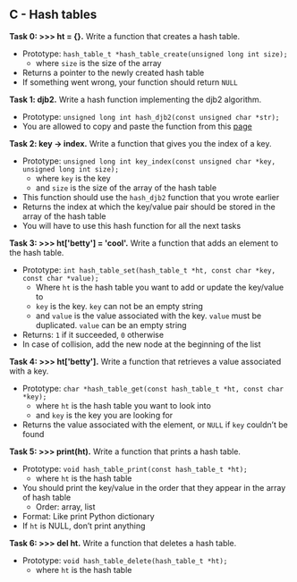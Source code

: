 ## C - Hash tables

**Task 0: >>> ht = {}.**
Write a function that creates a hash table.
- Prototype: `hash_table_t *hash_table_create(unsigned long int size);`
	- where `size` is the size of the array
- Returns a pointer to the newly created hash table
- If something went wrong, your function should return `NULL`

**Task 1: djb2.**
Write a hash function implementing the djb2 algorithm.
- Prototype: `unsigned long int hash_djb2(const unsigned char *str);`
- You are allowed to copy and paste the function from this [page](https://gist.github.com/papamuziko/7bb52dfbb859fdffc4bd0f95b76f71e8)

**Task 2: key -> index.**
Write a function that gives you the index of a key.
- Prototype: `unsigned long int key_index(const unsigned char *key, unsigned long int size);`
	- where `key` is the key
	- and `size` is the size of the array of the hash table
- This function should use the `hash_djb2` function that you wrote earlier
- Returns the index at which the key/value pair should be stored in the array of the hash table
- You will have to use this hash function for all the next tasks

**Task 3: >>> ht['betty'] = 'cool'.**
Write a function that adds an element to the hash table.
- Prototype: `int hash_table_set(hash_table_t *ht, const char *key, const char *value);`
	- Where `ht` is the hash table you want to add or update the key/value to
	- `key` is the key. `key` can not be an empty string
	- and `value` is the value associated with the key. `value` must be duplicated. `value` can be an empty string
- Returns: `1` if it succeeded, `0` otherwise
- In case of collision, add the new node at the beginning of the list

**Task 4: >>> ht['betty'].**
Write a function that retrieves a value associated with a key.
- Prototype: `char *hash_table_get(const hash_table_t *ht, const char *key);`
	- where `ht` is the hash table you want to look into
	- and `key` is the key you are looking for
- Returns the value associated with the element, or `NULL` if `key` couldn’t be found

**Task 5: >>> print(ht).**
Write a function that prints a hash table.
- Prototype: `void hash_table_print(const hash_table_t *ht);`
	- where `ht` is the hash table
- You should print the key/value in the order that they appear in the array of hash table
	- Order: array, list
- Format: Like print Python dictionary
- If `ht` is NULL, don’t print anything

**Task 6: >>> del ht.**
Write a function that deletes a hash table.
- Prototype: `void hash_table_delete(hash_table_t *ht);`
	- where `ht` is the hash table
